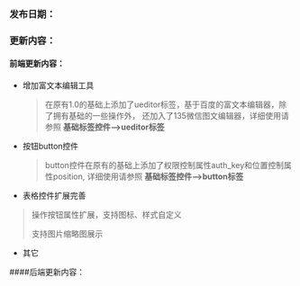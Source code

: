 ### 发布日期：

### 更新内容：

#### 前端更新内容：

* 增加富文本编辑工具
    > 在原有1.0的基础上添加了ueditor标签，基于百度的富文本编辑器，除了拥有基础的一些操作外，
    还加入了135微信图文编辑器，详细使用请参照   **基础标签控件-->ueditor标签**
* 按钮button控件
    >button控件在原有的基础上添加了权限控制属性auth_key和位置控制属性position,
    详细使用请参照 **基础标签控件-->button标签**
* 表格控件扩展完善
    
> 操作按钮属性扩展，支持图标、样式自定义
>
> 支持图片缩略图展示

* 其它

####后端更新内容：



